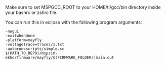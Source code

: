 Make sure to set MSPGCC_ROOT to your HOME/ti/gcc/bin directory inside your bashrc or zshrc file.

You can run this in eclipse with the following program arguments:

	-nogui 
	-exitwhendone 
	-platform=mayfly	
	-voltagetrace=traces/1.txt 
	-autorun=scripts/simple.sc 
	$(PATH_TO_REPO)/mspsim-ekho/firmware/mayfly/$(FIRMWARE_FOLDER/)main.out
	
